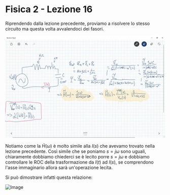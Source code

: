 <script type="text/javascript"
  src="https://cdnjs.cloudflare.com/ajax/libs/mathjax/2.7.0/MathJax.js?config=TeX-AMS_CHTML">
</script>
<script type="text/x-mathjax-config">
  MathJax.Hub.Config({
    tex2jax: {
      inlineMath: [['$','$'], ['\\(','\\)']],
      processEscapes: true},
      jax: ["input/TeX","input/MathML","input/AsciiMath","output/CommonHTML"],
      extensions: ["tex2jax.js","mml2jax.js","asciimath2jax.js","MathMenu.js","MathZoom.js","AssistiveMML.js", "[Contrib]/a11y/accessibility-menu.js"],
      TeX: {
      extensions: ["AMSmath.js","AMSsymbols.js","noErrors.js","noUndefined.js"],
      equationNumbers: {
      autoNumber: "AMS"
      }
    }
  });
</script>

Fisica 2 - Lezione 16
=====================

Riprendendo dalla lezione precedente, proviamo a risolvere lo stesso circuito ma questa volta avvalendoci dei fasori.  

![Image](img/lez16/rlc_fasori.PNG)  

Notiamo come la $\tilde{H}(\omega)$ è molto simile alla $I(s)$ che avevamo trovato nella lezione precedente. Così simile che se poniamo $s=j\omega$ sono uguali, chiaramente dobbiamo chiederci se è lecito porre $s=j\omega$ e dobbiamo controllare le ROC della trasformazione da $I(t)$ ad $I(s)$, se comprendono l'asse immaginario allora sarà un'operazione lecita.  

Si può dimostrare infatti questa relazione:  

![Image](img/lez16/fasori_dimostrazione.PNG)  

